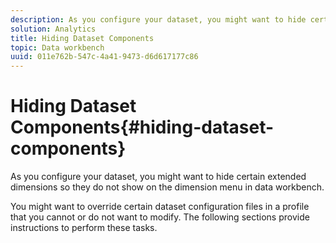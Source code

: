 ```yaml
---
description: As you configure your dataset, you might want to hide certain extended dimensions so they do not show on the dimension menu in data workbench.
solution: Analytics
title: Hiding Dataset Components
topic: Data workbench
uuid: 011e762b-547c-4a41-9473-d6d617177c86
---
```


# Hiding Dataset Components{#hiding-dataset-components}

As you configure your dataset, you might want to hide certain extended dimensions so they do not show on the dimension menu in data workbench.

You might want to override certain dataset configuration files in a profile that you cannot or do not want to modify. The following sections provide instructions to perform these tasks. 
